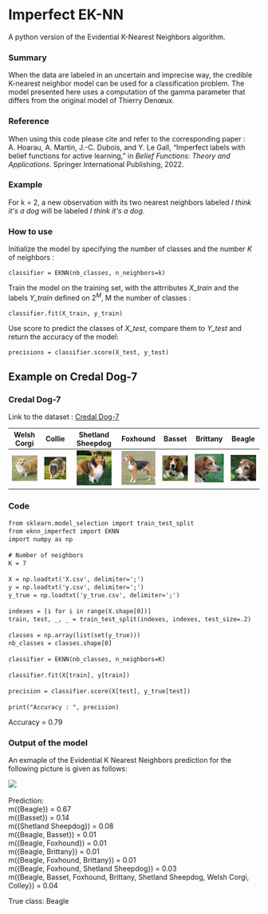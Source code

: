 # Imperfect EK-NN

A python version of the Evidential K-Nearest Neighbors algorithm.

### Summary

When the data are labeled in an uncertain and imprecise way, the credible K-nearest neighbor model can be used for a classification problem.
The model presented here uses a computation of the gamma parameter that differs from the original model of Thierry Denœux.

### Reference

When using this code please cite and refer to the corresponding paper :  
A. Hoarau, A. Martin, J.-C. Dubois, and Y. Le Gall, “Imperfect labels with  belief  functions  for  active  learning,”  in *Belief Functions: Theory and Applications*. Springer International Publishing, 2022.

### Example

For k = 2, a new observation with its two nearest neighbors labeled *I think it's a dog* will be labeled *I think it's a dog*.

### How to use

Initialize the model by specifying the number of classes and the number *K* of neighbors :
```
classifier = EKNN(nb_classes, n_neighbors=k)
```

Train the model on the training set, with the attrributes *X_train* and the labels *Y_train* defined on $2^M$, M the number of classes :
```
classifier.fit(X_train, y_train)
```

Use score to predict the classes of *X_test*, compare them to *Y_test* and return the accuracy of the model:
```
precisions = classifier.score(X_test, y_test)
```

## Example on Credal Dog-7

### Credal Dog-7

Link to the dataset : [Credal Dog-7](https://github.com/ArthurHoa/credal-datasets)

Welsh Corgi | Collie | Shetland Sheepdog | Foxhound | Basset | Brittany | Beagle
:--:|:--:|:--:|:--:|:--:|:--:|:--:
<img src="https://github.com/ArthurHoa/credal-datasets/blob/master/ressources/pictures/Welsh_Corgi.jpg?raw=true" width="70"> | <img src="https://github.com/ArthurHoa/credal-datasets/blob/master/ressources/pictures/Collie.jpg?raw=true" width="70"> | <img src="https://github.com/ArthurHoa/credal-datasets/blob/master/ressources/pictures/Shetland_Sheepdog.jpg?raw=true" width="70"> | <img src="https://github.com/ArthurHoa/credal-datasets/blob/master/ressources/pictures/Foxhound.jpg?raw=true" width="70"> | <img src="https://github.com/ArthurHoa/credal-datasets/blob/master/ressources/pictures/Basset.jpg?raw=true" width="70"> | <img src="https://github.com/ArthurHoa/credal-datasets/blob/master/ressources/pictures/Brittany.jpg?raw=true" width="70"> |  <img src="https://github.com/ArthurHoa/credal-datasets/blob/master/ressources/pictures/Beagle.jpg?raw=true" width="70">  

### Code

```
from sklearn.model_selection import train_test_split
from eknn_imperfect import EKNN
import numpy as np

# Number of neighbors
K = 7

X = np.loadtxt('X.csv', delimiter=';')
y = np.loadtxt('y.csv', delimiter=';')
y_true = np.loadtxt('y_true.csv', delimiter=';')

indexes = [i for i in range(X.shape[0])]
train, test, _, _ = train_test_split(indexes, indexes, test_size=.2)

classes = np.array(list(set(y_true)))
nb_classes = classes.shape[0]

classifier = EKNN(nb_classes, n_neighbors=K)

classifier.fit(X[train], y[train])

precision = classifier.score(X[test], y_true[test])

print("Accuracy : ", precision)
```

Accuracy = 0.79

### Output of the model

An exmaple of the Evidential K Nearest Neighbors prediction for the following picture is given as follows:

<img src="https://www.dropbox.com/s/9fwx1gvev1h2iq2/234.jpg?raw=true" width="150">  
  
Prediction:  
m({Beagle}) = 0.67  
m({Basset}) = 0.14  
m({Shetland Sheepdog}) = 0.08  
m({Beagle, Basset}) = 0.01  
m({Beagle, Foxhound}) = 0.01  
m({Beagle, Brittany}) = 0.01  
m({Beagle, Foxhound, Brittany}) = 0.01  
m({Beagle, Foxhound, Shetland Sheepdog}) = 0.03  
m({Beagle, Basset, Foxhound, Brittany, Shetland Sheepdog, Welsh Corgi, Colley}) = 0.04  
  
True class: Beagle
